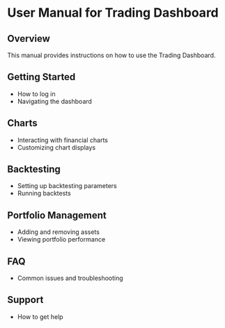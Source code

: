 # User Manual for Trading Dashboard

## Overview
This manual provides instructions on how to use the Trading Dashboard.

## Getting Started
- How to log in
- Navigating the dashboard

## Charts
- Interacting with financial charts
- Customizing chart displays

## Backtesting
- Setting up backtesting parameters
- Running backtests

## Portfolio Management
- Adding and removing assets
- Viewing portfolio performance

## FAQ
- Common issues and troubleshooting

## Support
- How to get help
